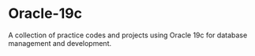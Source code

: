 # Oracle-19c
A collection of practice codes and projects using Oracle 19c for database management and development.
